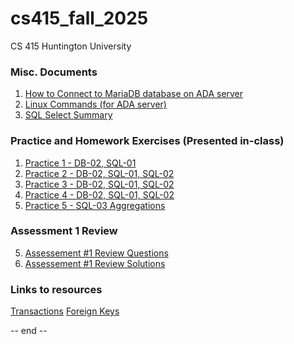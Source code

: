 # cs415_fall_2025
CS 415 Huntington University

### Misc. Documents
1. [How to Connect to MariaDB database on ADA server](misc/connections.md)
2. [Linux Commands (for ADA server)](misc/linux_commands.md)
3. [SQL Select Summary](sql/summary.md)
   
### Practice and Homework Exercises (Presented in-class)
1. [Practice 1 - DB-02, SQL-01](sql/practice_1.md)
2. [Practice 2 - DB-02, SQL-01, SQL-02](sql/practice_2.md)
3. [Practice 3 - DB-02, SQL-01, SQL-02](sql/practice_3.md)
4. [Practice 4 - DB-02, SQL-01, SQL-02](sql/practice_4.md)
5. [Practice 5 - SQL-03 Aggregations](sql/practice_5.md)

### Assessment 1 Review
5. [Assessement #1 Review Questions](sql/Assessment_1_Review.md)
6. [Assessement #1 Review Solutions](sql/Assessment_1_Review_Solutions.md) 

### Links to resources 
[Transactions](https://mariadb.com/docs/server/reference/sql-statements/transactions/start-transaction)
[Foreign Keys](ttps://mariadb.com/docs/server/ha-and-performance/optimization-and-tuning/optimization-and-indexes/foreign-keys)


-- end --
